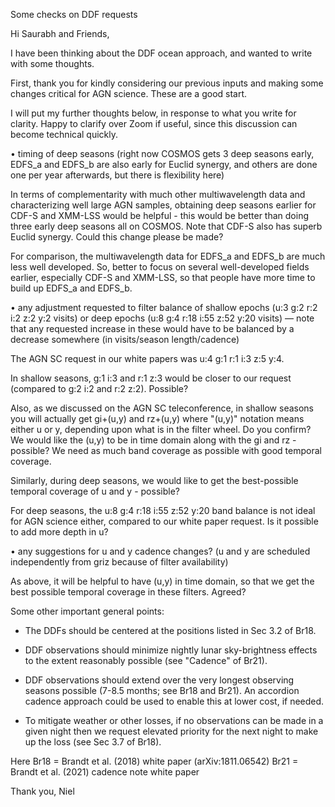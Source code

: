 Some checks on DDF requests


Hi Saurabh and Friends,

I have been thinking about the DDF ocean approach, and wanted to write with some thoughts.

First, thank you for kindly considering our previous inputs and making some changes critical for AGN science. These are a good start.

I will put my further thoughts below, in response to what you write for clarity. Happy to clarify over Zoom if useful, since this discussion can become technical quickly.

   • timing of deep seasons (right now COSMOS gets 3 deep seasons early, EDFS_a and EDFS_b are also early for Euclid synergy, and others are done one per year afterwards, but there is flexibility here)

In terms of complementarity with much other multiwavelength data and characterizing well large AGN samples, obtaining deep seasons earlier for CDF-S and XMM-LSS would be helpful - this would be better than doing three early deep seasons all on COSMOS. Note that CDF-S also has superb Euclid synergy. Could this change please be made?

For comparison, the multiwavelength data for EDFS_a and EDFS_b are much less well developed. So, better to focus on several well-developed fields earlier, especially CDF-S and XMM-LSS, so that people have more time to build up EDFS_a and EDFS_b.

   • any adjustment requested to filter balance of shallow epochs (u:3 g:2 r:2 i:2 z:2 y:2 visits) or deep epochs (u:8 g:4 r:18 i:55 z:52 y:20 visits) — note that any requested increase in these would have to be balanced by a decrease somewhere (in visits/season length/cadence)

The AGN SC request in our white papers was u:4 g:1 r:1 i:3 z:5 y:4.

In shallow seasons, g:1 i:3 and r:1 z:3 would be closer to our request (compared to g:2 i:2 and r:2 z:2). Possible?

Also, as we discussed on the AGN SC teleconference, in shallow seasons you will actually get gi+(u,y) and rz+(u,y) where "(u,y)" notation means either u or y, depending upon what is in the filter wheel. Do you confirm? We would like the (u,y) to be in time domain along with the gi and rz - possible? We need as much band coverage as possible with good temporal coverage.

Similarly, during deep seasons, we would like to get the best-possible temporal coverage of u and y - possible?

For deep seasons, the u:8 g:4 r:18 i:55 z:52 y:20 band balance is not ideal for AGN science either, compared to our white paper request. Is it possible to add more depth in u?

   • any suggestions for u and y cadence changes? (u and y are scheduled independently from griz because of filter availability)

As above, it will be helpful to have (u,y) in time domain, so that we get the best possible temporal coverage in these filters. Agreed?

Some other important general points:

* The DDFs should be centered at the positions listed in Sec 3.2 of Br18.

* DDF observations should minimize nightly lunar sky-brightness effects to the extent reasonably possible (see "Cadence" of Br21).

* DDF observations should extend over the very longest observing seasons possible (7-8.5 months; see Br18 and Br21). An accordion cadence approach could be used to enable this at lower cost, if needed.

* To mitigate weather or other losses, if no observations can be made in a given night then we request elevated priority for the next night to make up the loss (see Sec 3.7 of Br18).

Here
Br18 = Brandt et al. (2018) white paper (arXiv:1811.06542)
Br21 = Brandt et al. (2021) cadence note white paper

Thank you, Niel




